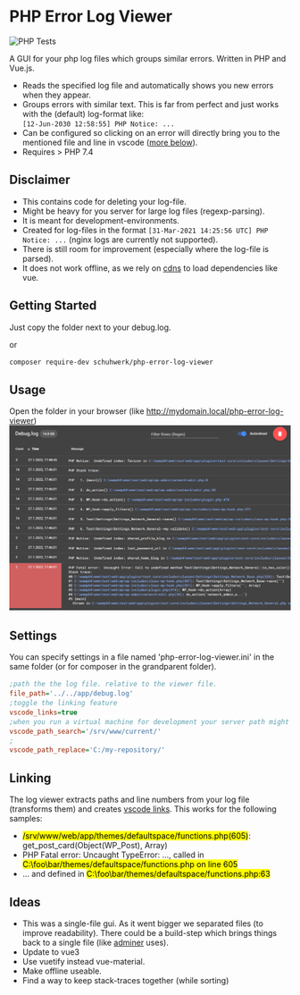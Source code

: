 # PHP Error Log Viewer

![PHP Tests](https://github.com/schuhwerk/php-error-log-viewer/actions/workflows/php.yml/badge.svg)

A GUI for your php log files which groups similar errors. Written in PHP and Vue.js.

 - Reads the specified log file and automatically shows you new errors when they appear.
 - Groups errors with similar text. This is far from perfect and just works with the (default) log-format like:  
   ```[12-Jun-2030 12:58:55] PHP Notice: ...```
 - Can be configured so clicking on an error will directly bring you to the mentioned file and line in vscode ([more below](#linking)).
 - Requires > PHP 7.4

## Disclaimer
 - This contains code for deleting your log-file.
 - Might be heavy for you server for large log files (regexp-parsing).
 - It is meant for development-environments.
 - Created for log-files in the format ``[31-Mar-2021 14:25:56 UTC] PHP Notice: ...`` (nginx logs are currently not supported).
 - There is still room for improvement (especially where the log-file is parsed).
 - It does not work offline, as we rely on [cdns](https://en.wikipedia.org/wiki/Content_delivery_network) to load dependencies like vue. 

## Getting Started

Just copy the folder next to your debug.log.

or
```bash
composer require-dev schuhwerk/php-error-log-viewer
```

## Usage

Open the folder in your browser (like http://mydomain.local/php-error-log-viewer)
![Screenshot of the viewer interface](php-error-log-screenshot.png)


## Settings

You can specify settings in a file named 'php-error-log-viewer.ini' in the same folder (or for composer in the grandparent folder).

```ini
;path the the log file. relative to the viewer file.
file_path='../../app/debug.log'
;toggle the linking feature
vscode_links=true
;when you run a virtual machine for development your server path might diverge from your loacal path. this is server.
vscode_path_search='/srv/www/current/'
;
vscode_path_replace='C:/my-repository/'
```

## Linking
The log viewer extracts paths and line numbers from your log file (transforms them) and creates [vscode links](https://code.visualstudio.com/docs/editor/command-line#_opening-vs-code-with-urls).
This works for the following samples:

- <mark>/srv/www/web/app/themes/defaultspace/functions.php(605)</mark>: get_post_card(Object(WP_Post), Array)
- PHP Fatal error:  Uncaught TypeError: ..., called in <mark>C:\foo\bar/themes/defaultspace/functions.php on line 605</mark> 
- ... and defined in <mark>C:\foo\bar/themes/defaultspace/functions.php:63</mark>

## Ideas
- This was a single-file gui. As it went bigger we separated files (to improve readability). There could be a build-step which brings things back to a single file (like [adminer](https://github.com/vrana/adminer) uses).
- Update to vue3
- Use vuetify instead vue-material.
- Make offline useable.
- Find a way to keep stack-traces together (while sorting)


